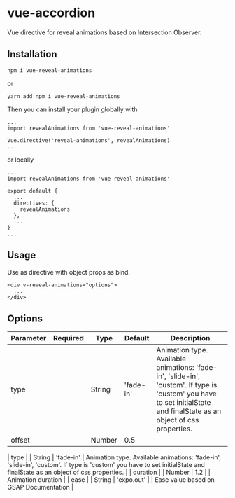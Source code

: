 # vue-accordion
Vue directive for reveal animations based on Intersection Observer.
## Installation
```
npm i vue-reveal-animations
```
or
```
yarn add npm i vue-reveal-animations
```

Then you can install your plugin globally with
```
...
import revealAnimations from 'vue-reveal-animations'

Vue.directive('reveal-animations', revealAnimations)
...
```
or locally
```
...
import revealAnimations from 'vue-reveal-animations'

export default {
  ...
  directives: {
    revealAnimations
  },
  ...
}
...
```
## Usage
Use as directive with object props as bind.
```
<div v-reveal-animations="options">
  ...
</div>
```

## Options
| Parameter    | Required | Type            | Default                                        | Description                                                                                                                                                                                                                                                                                                                                                                                                                                                                                                                                                                                                              |
|--------------|----------|-----------------|------------------------------------------------|--------------------------------------------------------------------------------------------------------------------------------------------------------------------------------------------------------------------------------------------------------------------------------------------------------------------------------------------------------------------------------------------------------------------------------------------------------------------------------------------------------------------------------------------------------------------------------------------------------------------------|
| type          |      | String          |    'fade-in'                                            | Animation type. Available animations: 'fade-in', 'slide-in', 'custom'. If type is 'custom' you have to set initialState and finalState as an object of css properties.                                                                                                                                                                                                                                                                                                                                                                                                                                                                                                                                                                                                |
| offset          |          | Number          |           0.5     |                               | Intersection observer offset                                                                                                                                                                                                                                                                                                                                                                                                                                                                                                                                                                               |

| type          |      | String          |    'fade-in'                                            | Animation type. Available animations: 'fade-in', 'slide-in', 'custom'. If type is 'custom' you have to set initialState and finalState as an object of css properties.                                                                                                                                                                                                                                                                                                                                                                                                                                                                                                                                                                          |
| duration          |          | Number          |           1.2         |                           | Animation duration                                                                                                                                                                                                                                                                                                                                                                                                                                                                                                                                                                               |
| ease          |          | String          |           'expo.out'       |                             | Ease value based on GSAP Documentation                                                                                                                                                                                                                                                                                                                                                                                                                                                                                                                                                                               |




